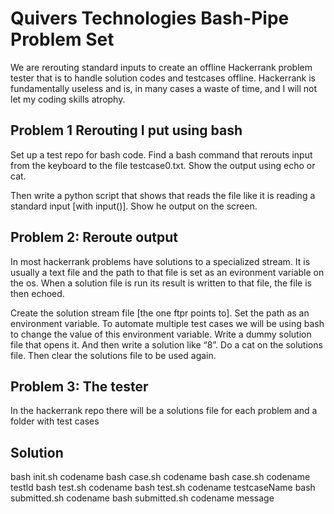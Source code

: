 # Quivers Technologies Bash-Pipe Problem Set
We are rerouting standard inputs to create an offline Hackerrank problem tester that is to handle solution codes and testcases offline.  Hackerrank is fundamentally useless and is, in many cases a waste of time, and I will not let my coding skills atrophy.  

## Problem 1 Rerouting I put using bash
Set up a test repo for bash code. Find a bash command that rerouts input from the keyboard to the file testcase0.txt. Show the output using echo or cat.

Then write a python script that shows that reads the file like it is reading a standard input [with input()]. Show he output on the screen.

## Problem 2: Reroute output
In most hackerrank problems have solutions to a specialized stream. It is usually a text file and the path to that file
is set as an evironment variable on the os. When a solution file is run its result is written to that file, the file is then echoed.

Create the solution stream file [the one ftpr points to]. Set the path as an environment variable. To automate multiple test cases we will be using bash to change the value of this environment variable. Write a dummy solution file that opens it. And then write a solution like “8”. Do a cat on the solutions file. Then clear the solutions file to be used again.

## Problem 3: The tester
In the hackerrank repo there will be a solutions file for each problem and a folder with test cases

## Solution
bash init.sh codename
bash case.sh codename
bash case.sh codename testId
bash test.sh codename
bash test.sh codename testcaseName
bash submitted.sh codename
bash submitted.sh codename message
